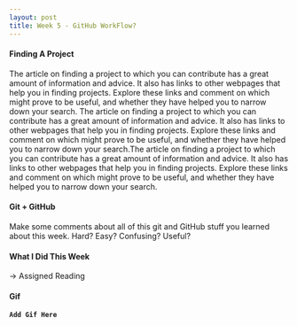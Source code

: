 ```yaml
---
layout: post
title: Week 5 - GitHub WorkFlow?
---
```


#### Finding A Project
The article on finding a project to which you can contribute has a great amount of information and advice. It also has links to other webpages that help you in finding projects. Explore these links and comment on which might prove to be useful, and whether they have helped you to narrow down your search. The article on finding a project to which you can contribute has a great amount of information and advice. It also has links to other webpages that help you in finding projects. Explore these links and comment on which might prove to be useful, and whether they have helped you to narrow down your search.The article on finding a project to which you can contribute has a great amount of information and advice. It also has links to other webpages that help you in finding projects. Explore these links and comment on which might prove to be useful, and whether they have helped you to narrow down your search.


#### Git + GitHub
Make some comments about all of this git and GitHub stuff you learned about this week. Hard? Easy? Confusing? Useful?


#### What I Did This Week
-> Assigned Reading

#### Gif
**`Add Gif Here`**

<!--- Links -->
[How To Contribute]:https://opensource.guide/how-to-contribute/#finding-a-project-to-contribute-to
[Wikipedia for Karen Sandler]:https://en.wikipedia.org/wiki/Karen_Sandler
[Questions For Karen Sandler]:https://github.com/hunter-college-ossd-fall-2019/class-wiki/wiki/Questions-for-Karen-Sandler